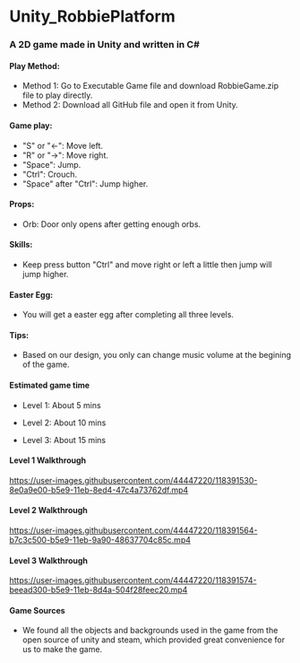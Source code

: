 # Unity_RobbiePlatform
### A 2D game made in Unity and written in C#  

#### Play Method:     
* Method 1: Go to Executable Game file and download RobbieGame.zip file to play directly.  
* Method 2: Download all GitHub file and open it from Unity.  

#### Game play:   
* "S" or "←": Move left.  
* "R" or "→": Move right.   
* "Space": Jump.  
* "Ctrl": Crouch.   
* "Space" after "Ctrl": Jump higher.  
   
#### Props:  
* Orb: Door only opens after getting enough orbs.   

#### Skills:
* Keep press button "Ctrl" and move right or left a little then jump will jump higher.

#### Easter Egg:
* You will get a easter egg after completing all three levels.

#### Tips:
* Based on our design, you only can change music volume at the begining of the game.

#### Estimated game time
* Level 1: About 5 mins

* Level 2: About 10 mins

* Level 3: About 15 mins


#### Level 1 Walkthrough   

https://user-images.githubusercontent.com/44447220/118391530-8e0a9e00-b5e9-11eb-8ed4-47c4a73762df.mp4   

#### Level 2 Walkthrough   

https://user-images.githubusercontent.com/44447220/118391564-b7c3c500-b5e9-11eb-9a90-48637704c85c.mp4   

#### Level 3 Walkthrough   

https://user-images.githubusercontent.com/44447220/118391574-beead300-b5e9-11eb-8d4a-504f28feec20.mp4   


#### Game Sources
* We found all the objects and backgrounds used in the game from the open source of unity and steam, which provided great convenience for us to make the game.
